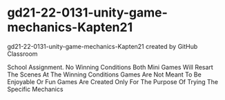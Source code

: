 # gd21-22-0131-unity-game-mechanics-Kapten21
gd21-22-0131-unity-game-mechanics-Kapten21 created by GitHub Classroom

School Assignment.
No Winning Conditions
Both Mini Games Will Resart The Scenes At The Winning Conditions
Games Are Not Meant To Be Enjoyable Or Fun
Games Are Created Only For The Purpose Of Trying The Specific Mechanics


